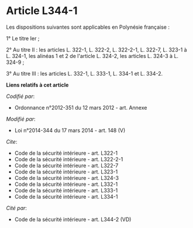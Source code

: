 # Article L344-1

Les dispositions suivantes sont applicables en Polynésie française : 

1° Le titre Ier ; 

2° Au titre II : les articles L. 322-1, L. 322-2, L. 322-2-1, L. 322-7, L. 323-1 à L. 324-1, les alinéas 1 et 2 de l'article
L. 324-2, les articles L. 324-3 à L. 324-9 ; 

3° Au titre III : les articles L. 332-1, L. 333-1, L. 334-1 et L. 334-2.

**Liens relatifs à cet article**

_Codifié par_:

  - Ordonnance n°2012-351 du 12 mars 2012 - art. Annexe

_Modifié par_:

  - Loi n°2014-344 du 17 mars 2014 - art. 148 (V)

_Cite_:

  - Code de la sécurité intérieure - art. L322-1
  - Code de la sécurité intérieure - art. L322-2-1
  - Code de la sécurité intérieure - art. L322-7
  - Code de la sécurité intérieure - art. L323-1
  - Code de la sécurité intérieure - art. L324-3
  - Code de la sécurité intérieure - art. L332-1
  - Code de la sécurité intérieure - art. L333-1
  - Code de la sécurité intérieure - art. L334-1

_Cité par_:

  - Code de la sécurité intérieure - art. L344-2 (VD)
